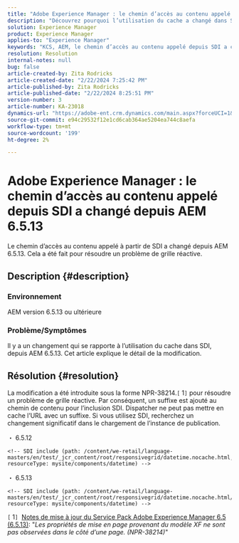 ```yaml
---
title: "Adobe Experience Manager : le chemin d’accès au contenu appelé à partir de SDI a changé depuis AEM 6.5.13"
description: "Découvrez pourquoi l’utilisation du cache a changé dans SDI depuis AEM 6.5.13."
solution: Experience Manager
product: Experience Manager
applies-to: "Experience Manager"
keywords: "KCS, AEM, le chemin d’accès au contenu appelé depuis SDI a changé depuis AEM 6.5.13"
resolution: Resolution
internal-notes: null
bug: false
article-created-by: Zita Rodricks
article-created-date: "2/22/2024 7:25:42 PM"
article-published-by: Zita Rodricks
article-published-date: "2/22/2024 8:25:51 PM"
version-number: 3
article-number: KA-23018
dynamics-url: "https://adobe-ent.crm.dynamics.com/main.aspx?forceUCI=1&pagetype=entityrecord&etn=knowledgearticle&id=64c15a26-b8d1-ee11-9079-6045bd0061cb"
source-git-commit: e94c29532f12e1cd6cab364ae5204ea744c8aefa
workflow-type: tm+mt
source-wordcount: '199'
ht-degree: 2%

---
```


# Adobe Experience Manager : le chemin d’accès au contenu appelé depuis SDI a changé depuis AEM 6.5.13


Le chemin d’accès au contenu appelé à partir de SDI a changé depuis AEM 6.5.13. Cela a été fait pour résoudre un problème de grille réactive.

## Description {#description}


### <b>Environnement</b>

AEM version 6.5.13 ou ultérieure

### Problème/Symptômes

Il y a un changement qui se rapporte à l’utilisation du cache dans SDI, depuis AEM 6.5.13. Cet article explique le détail de la modification.


## Résolution {#resolution}


La modification a été introduite sous la forme NPR-38214.`[` 1`]`  pour résoudre un problème de grille réactive. Par conséquent, un suffixe est ajouté au chemin de contenu pour l’inclusion SDI. Dispatcher ne peut pas mettre en cache l’URL avec un suffixe. Si vous utilisez SDI, recherchez un changement significatif dans le chargement de l’instance de publication.

・ 6.5.12




```
<!-- SDI include (path: /content/we-retail/language-masters/en/test/_jcr_content/root/responsivegrid/datetime.nocache.html, resourceType: mysite/components/datetime) -->
```




・ 6.5.13




```
<!-- SDI include (path: /content/we-retail/language-masters/en/test/_jcr_content/root/responsivegrid/datetime.nocache.html/mysite/components/datetime, resourceType: mysite/components/datetime) -->
```




`[` 1`]`  [Notes de mise à jour du Service Pack Adobe Experience Manager 6.5 (6.5.13)](https://experienceleague.adobe.com/docs/experience-manager-65/content/release-notes/service-pack/6-5-13.html): &quot;*Les propriétés de mise en page provenant du modèle XF ne sont pas observées dans le côté d’une page. (NPR-38214)*&quot;
